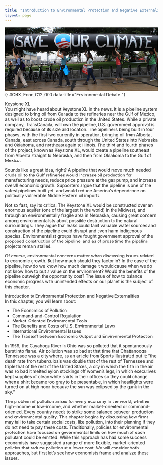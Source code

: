 ```yaml
---
title: "Introduction to Environmental Protection and Negative Externalities"
layout: page
---
```



<?cnx.eoc class="summary" title="Chapter Review"?>

<?cnx.eoc class="self-check-questions" title="Self-Check Questions"?>

<?cnx.eoc class="review-questions" title="Review Questions"?>

<?cnx.eoc class="critical-thinking" title="Critical Thinking Questions"?>

<?cnx.eoc class="problems" title="Problems"?>

<?cnx.eoc class="references" title="References"?>

 ![This photo shows a protest against the Keystone XL Pipeline for tar sands at the White House in 2011.](../resources/CNX_Econ_C12_000.jpg "Across the country, countless people have protested, even risking arrest, against the Keystone XL Pipeline. (Credit: modification of image by &#x201C;NoKXL&#x201D;/Flickr Creative Commons)"){: #CNX_Econ_C12_000 data-title="Environmental Debate "}

<div data-type="note" class="economics bringhome" markdown="1">
<div data-type="title">
Keystone XL
</div>
You might have heard about Keystone XL in the news. It is a pipeline system designed to bring oil from Canada to the refineries near the Gulf of Mexico, as well as to boost crude oil production in the United States. While a private company, TransCanada, will own the pipeline, U.S. government approval is required because of its size and location. The pipeline is being built in four phases, with the first two currently in operation, bringing oil from Alberta, Canada, east across Canada, south through the United States into Nebraska and Oklahoma, and northeast again to Illinois. The third and fourth phases of the project, known as Keystone XL, would create a pipeline southeast from Alberta straight to Nebraska, and then from Oklahoma to the Gulf of Mexico.

Sounds like a great idea, right? A pipeline that would move much needed crude oil to the Gulf refineries would increase oil production for manufacturing needs, reduce price pressure at the gas pump, and increase overall economic growth. Supporters argue that the pipeline is one of the safest pipelines built yet, and would reduce America’s dependence on politically vulnerable Middle Eastern oil imports.

Not so fast, say its critics. The Keystone XL would be constructed over an enormous aquifer (one of the largest in the world) in the Midwest, and through an environmentally fragile area in Nebraska, causing great concern among environmentalists about possible destruction to the natural surroundings. They argue that leaks could taint valuable water sources and construction of the pipeline could disrupt and even harm indigenous species. Environmentalist groups have fought government approval of the proposed construction of the pipeline, and as of press time the pipeline projects remain stalled.

Of course, environmental concerns matter when discussing issues related to economic growth. But how much should they factor in? In the case of the pipeline, how do we know how much damage it would cause when we do not know how to put a value on the environment? Would the benefits of the pipeline outweigh the opportunity cost? The issue of how to balance economic progress with unintended effects on our planet is the subject of this chapter.

</div>

<div data-type="note" class="economics chapter-objectives" markdown="1">
<div data-type="title">
Introduction to Environmental Protection and Negative Externalities
</div>
In this chapter, you will learn about:

* The Economics of Pollution
* Command-and-Control Regulation
* Market-Oriented Environmental Tools
* The Benefits and Costs of U.S. Environmental Laws
* International Environmental Issues
* The Tradeoff between Economic Output and Environmental Protection

</div>

In 1969, the Cuyahoga River in Ohio was so polluted that it spontaneously burst into flame. Air pollution was so bad at that time that Chattanooga, Tennessee was a city where, as an article from Sports Illustrated put it: “the death rate from tuberculosis was double that of the rest of Tennessee and triple that of the rest of the United States, a city in which the filth in the air was so bad it melted nylon stockings off women’s legs, in which executives kept supplies of clean white shirts in their offices so they could change when a shirt became too gray to be presentable, in which headlights were turned on at high noon because the sun was eclipsed by the gunk in the sky.”

The problem of pollution arises for every economy in the world, whether high-income or low-income, and whether market-oriented or command-oriented. Every country needs to strike some balance between production and environmental quality. This chapter begins by discussing how firms may fail to take certain social costs, like pollution, into their planning if they do not need to pay these costs. Traditionally, policies for environmental protection have focused on governmental limits on how much of each pollutant could be emitted. While this approach has had some success, economists have suggested a range of more flexible, market-oriented policies that reduce pollution at a lower cost. We will consider both approaches, but first let’s see how economists frame and analyze these issues.

